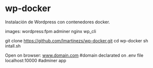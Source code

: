 # wp-docker

Instalación de Wordpress con contenedores docker.

images:
wordpress:fpm
adminer
nginx
wp_cli

git clone https://github.com/lmartinezs/wp-docker.git
cd wp-docker
sh intall.sh

Open on browser:
www.domain.com  #domain declarated on .env file
localhost:10000 #adminer app
